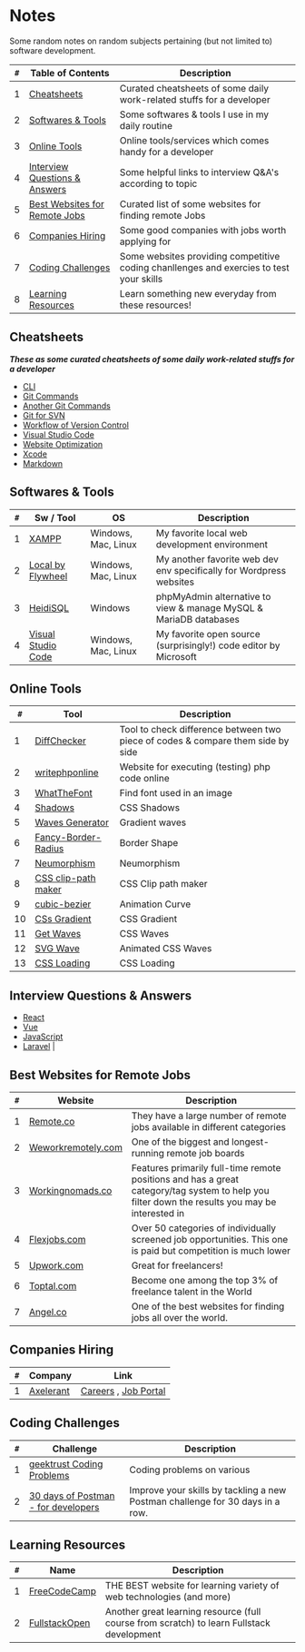 # Notes
Some random notes on random subjects pertaining (but not limited to) software development.

`#` | Table of Contents | Description
---|---|---
1 | [Cheatsheets](#cheatsheets) | Curated cheatsheets of some daily work-related stuffs for a developer
2 | [Softwares & Tools](#softwares--tools) | Some softwares & tools I use in my daily routine
3 | [Online Tools](#online-tools) | Online tools/services which comes handy for a developer
4 | [Interview Questions & Answers](#interview-questions--answers) | Some helpful links to interview Q&A's according to topic
5 | [Best Websites for Remote Jobs](#best-websites-for-remote-jobs) | Curated list of some websites for finding remote Jobs
6 | [Companies Hiring](#companies-hiring) | Some good companies with jobs worth applying for
7 | [Coding Challenges](#coding-challenges) | Some websites providing competitive coding chanllenges and exercies to test your skills
8 | [Learning Resources](#learning-resources) | Learn something new everyday from these resources!


## Cheatsheets

**_These as some curated cheatsheets of some daily work-related stuffs for a developer_**

* [CLI](cheatsheets/CLI-cheat-sheet.pdf)
* [Git Commands](cheatsheets/Git-Cheatsheet.pdf)
* [Another Git Commands](cheatsheets/git-cheatsheet-EN-white.pdf)
* [Git for SVN](cheatsheets/git-for-subversion-cheat-sheet.pdf)
* [Workflow of Version Control](cheatsheets/workflow-of-version-control.pdf)
* [Visual Studio Code](cheatsheets/vs-code_cheat-sheet_windows.pdf)
* [Website Optimization](cheatsheets/website_optimization-cheat-sheet.pdf)
* [Xcode](cheatsheets/xcode-cheat-sheet.pdf)
* [Markdown](cheatsheets/markdown-cheatsheet-online.pdf)


## Softwares & Tools

`#` | Sw / Tool | OS | Description
---|---|---|---
1 | [XAMPP](https://www.apachefriends.org/) | Windows, Mac, Linux | My favorite local web development environment
2 | [Local by Flywheel](https://localwp.com/) |  Windows, Mac, Linux | My another favorite web dev env specifically for Wordpress websites
3 | [HeidiSQL](https://www.heidisql.com/) | Windows | phpMyAdmin alternative to view & manage MySQL & MariaDB databases
4 | [Visual Studio Code](https://code.visualstudio.com/) | Windows, Mac, Linux | My favorite open source (surprisingly!) code editor by Microsoft


## Online Tools

`#` | Tool | Description
---|---|---
1 | [DiffChecker](https://www.diffchecker.com/) | Tool to check difference between two piece of codes & compare them side by side
2 | [writephponline](https://www.writephponline.com/) | Website for executing (testing) php code online
3 | [WhatTheFont](https://www.myfonts.com/WhatTheFont/) | Find font used in an image
4 | [Shadows](https://shadows.brumm.af/) | CSS Shadows
5 | [Waves Generator](https://www.softr.io/tools/svg-wave-generator) | Gradient waves
6 | [Fancy-Border-Radius](https://9elements.github.io/fancy-border-radius/) | Border Shape
7 | [Neumorphism](https://neumorphism.io/#e0e0e0) | Neumorphism
8 | [CSS clip-path maker](https://bennettfeely.com/clippy/) | CSS Clip path maker
9 | [cubic-bezier](https://cubic-bezier.com/#.17,.67,.83,.67) | Animation Curve
10 | [CSs Gradient](https://cssgradient.io/) | CSS Gradient
11 | [Get Waves](https://getwaves.io/) | CSS Waves
12 | [SVG Wave](https://svgwave.in/) | Animated CSS Waves
13 | [CSS Loading](https://loading.io/) | CSS Loading


## Interview Questions & Answers

* [React](https://github.com/sudheerj/reactjs-interview-questions#table-of-contents)
* [Vue](https://github.com/sudheerj/vuejs-interview-questions)
* [JavaScript](https://github.com/sudheerj/javascript-interview-questions#table-of-contents)
* [Laravel](https://www.javatpoint.com/laravel-interview-questions) | 


## Best Websites for Remote Jobs

`#` | Website | Description
---|---|---
1|[Remote.co](https://weworkremotely.com/) | They have a large number of remote jobs available in different categories
2|[Weworkremotely.com](https://weworkremotely.com) | One of the biggest and longest-running remote job boards
3|[Workingnomads.co](https://www.workingnomads.co/jobs) | Features primarily full-time remote positions and has a great category/tag system to help you filter down the results you may be interested in
4|[Flexjobs.com](https://www.flexjobs.com/) | Over 50 categories of individually screened job opportunities. This one is paid but competition is much lower
5|[Upwork.com](https://www.upwork.com/) | Great for freelancers!
6|[Toptal.com](https://www.toptal.com/) | Become one among the top 3% of freelance talent in the World
7|[Angel.co](https://angel.co/) | One of the best websites for finding jobs all over the world.


## Companies Hiring

`#` | Company | Link
---|---|---
1 | [Axelerant](https://www.axelerant.com/) | [Careers](https://www.axelerant.com/careers) , [Job Portal](https://axelerant.applytojob.com/apply)


## Coding Challenges

`#` | Challenge | Description
---|---|---
1 | [geektrust Coding Problems](https://www.geektrust.in/coding-problem) | Coding problems on various
2 | [30 days of Postman - for developers](https://www.postman.com/postman/workspace/30-days-of-postman-for-developers) | Improve your skills by tackling a new Postman challenge for 30 days in a row.


## Learning Resources

`#` | Name | Description
---|---|---
1 | [FreeCodeCamp](https://www.freecodecamp.org/) | THE BEST website for learning variety of web technologies (and more)
2 | [FullstackOpen](https://fullstackopen.com/en) | Another great learning resource (full course from scratch) to learn Fullstack development
